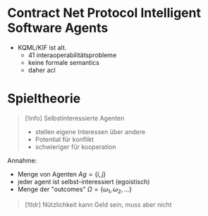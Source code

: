 # Contract Net Protocol Intelligent Software Agents

- KQML/KIF ist alt.
	- 41 interaoperabilitätsprobleme
	- keine formale semantics
	- daher acl
# Spieltheorie

>[!info] Selbstinteressierte Agenten
>
>- stellen eigene Interessen über andere
>- Potential für konflikt
>- schwieriger für kooperation

Annahme: 
- Menge von Agenten $Ag = \{i,j\}$
- jeder agent ist selbst-interessiert (egoistisch)
- Menge der "outcomes" $\Omega = \{\omega_1,\omega_2,...\}$


>[!tldr] Nützlichkeit
>kann Geld sein, muss aber nicht



